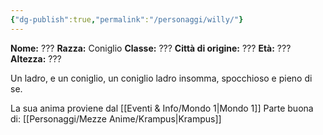 ```yaml
---
{"dg-publish":true,"permalink":"/personaggi/willy/"}
---
```


**Nome:** ???
**Razza:** Coniglio 
**Classe:** ???
**Città di origine:** ???
**Età:** ???
**Altezza:** ???


Un ladro, e un coniglio, un coniglio ladro insomma, spocchioso e pieno di se.

La sua anima proviene dal [[Eventi & Info/Mondo 1\|Mondo 1]]
Parte buona di: [[Personaggi/Mezze Anime/Krampus\|Krampus]] 